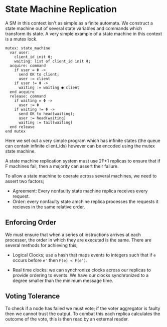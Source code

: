 # State Machine Replication

A SM in this context isn't as simple as a finite automata. We construct a state machine out of several state variables and commands which transform its state. A very simple example of a state machine in this context is a mutex lock.

```
mutex: state_machine
  var user: 
    client_id init Φ;
    waiting: list of client_id init Φ; 
  acquire: command
    if user = Φ -> 
      send OK to client;
      user := client
    if user != Φ -> 
      waiting := waiting ● client
  end acquire
  release: command
    if waiting = Φ ->
      user := Φ
    if waiting != Φ ->
      send OK to head(waiting);
      user := head(waiting)
      waiting := tail(waiting)
  end release
end mutex
```

Here we set out a very simple program which has infinite states (the queue can contain infinite client_ids) however can be encoded using the mutex state machine.

A state machine replication system must use 2F+1 replicas to ensure that if F machines fail, then a majority can assert their failure.

To allow a state machine to operate across several machines, we need to assert two factors;

* Agreement: Every nonfaulty state machine replica receives every request.
* Order: every nonfaulty state amchine replica processes the requests it recieves in the same relative order. 

## Enforcing Order

We must ensure that when a series of instructions arrives at each processer, the order in which they are executed is the same. There are several methods for achieving this; 

* Logical Clocks; use a hash that maps events to integers such that if `e` occurs before `e'` then `F(e) < F(e')`.

* Real time clocks: we can synchronize clocks across our replicas to provide ordering to events. We have our clocks synchronized to a degree smaller than the minimum message time. 

## Voting Tolerance 

To check if a node has failed we must vote; if the voter aggregator is faulty then we cannot trust the output. To combat this each replica calculates the outcome of the vote, this is then read by an external reader. 